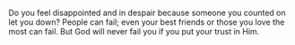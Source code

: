 Do you feel disappointed and in despair because someone you counted on let you down? People can fail; even your best friends or those you love the most can fail. But God will never fail you if you put your trust in Him.
